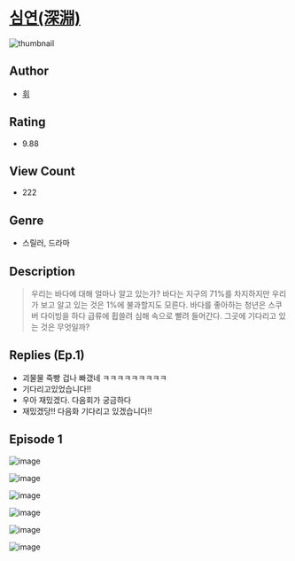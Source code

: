 # [심연(深淵)](https://comic.naver.com/challenge/list?titleId=810082)
![thumbnail](https://image-comic.pstatic.net/user_contents_data/challenge_comic/2023/05/23/212396/upload_3918522424172426550_480x623.jpeg)

## Author
- [휘](https://comic.naver.com/artistTitle?id=212396)

## Rating
- 9.88

## View Count
- 222

## Genre
- 스릴러, 드라마

## Description
> 우리는 바다에 대해 얼마나 알고 있는가? 바다는 지구의 71%를 차지하지만 우리가 보고 알고 있는 것은 1%에 불과할지도 모른다. 바다를 좋아하는 청년은 스쿠버 다이빙을 하다 급류에 휩쓸려 심해 속으로 빨려 들어간다. 그곳에 기다리고 있는 것은 무엇일까?

## Replies (Ep.1)
- 괴물물 죽빵 겁나 빠갰네 ㅋㅋㅋㅋㅋㅋㅋㅋㅋ
- 기다리고있었습니다!!
- 우아 재밌겠다. 다음회가 궁금하다
- 재밌겠당!! 다음화 기다리고 있겠습니다!!

## Episode 1
![image](https://image-comic.pstatic.net/user_contents_data/challenge_comic/2023/05/23/212396/upload_3487528164047532338.jpeg)

![image](https://image-comic.pstatic.net/user_contents_data/challenge_comic/2023/05/23/212396/upload_7292514415417833272.jpeg)

![image](https://image-comic.pstatic.net/user_contents_data/challenge_comic/2023/05/23/212396/upload_7220173113000092217.jpeg)

![image](https://image-comic.pstatic.net/user_contents_data/challenge_comic/2023/05/23/212396/upload_3761967370200036912.jpeg)

![image](https://image-comic.pstatic.net/user_contents_data/challenge_comic/2023/05/23/212396/upload_3546415808615953206.jpeg)

![image](https://image-comic.pstatic.net/user_contents_data/challenge_comic/2023/05/23/212396/upload_3760565287518613817.jpeg)
